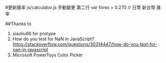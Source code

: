 #更新匯率
js/calculator.js
手動變更 第二行
    var forex = 0.270 // 日幣 新台幣 匯率

##Thanks to 

1. siaoliu66 for protype
2. How do you test for NaN in JavaScript?
https://stackoverflow.com/questions/30314447/how-do-you-test-for-nan-in-javascript
3. Microsoft PowerToys Color Picker